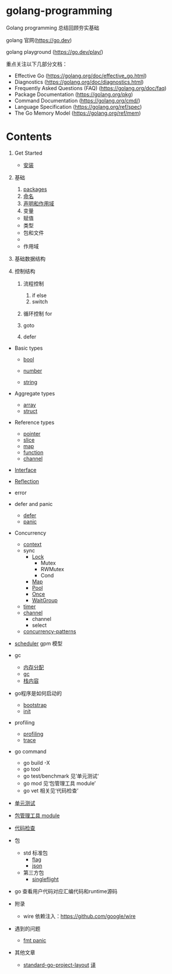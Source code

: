 # golang-programming

Golang programming 总结回顾夯实基础

golang 官网(https://go.dev)

golang playground (https://go.dev/play/)

重点关注以下几部分文档：
- Effective Go (https://golang.org/doc/effective_go.html)
- Diagnostics (https://golang.org/doc/diagnostics.html)
- Frequently Asked Questions (FAQ) (https://golang.org/doc/faq)
- Package Documentation (https://golang.org/pkg)
- Command Documentation (https://golang.org/cmd/)
- Language Specification (https://golang.org/ref/spec)
- The Go Memory Model (https://golang.org/ref/mem)

# Contents

1. Get Started 

    - [安装](install.md)

2. 基础

    1. [packages](basics/basic/packages.md)
    2. [命名](basics/basic/names.md)
    3. [声明和作用域](basics/basic/declarations-and-scope.md)
    4. 变量

    - 赋值
    - 类型
    - 包和文件
    - 
    - 作用域

3. 基础数据结构

4. 控制结构

    1. 流程控制
        1. if else
        2. switch

    2. 循环控制 for
    3. goto
    4. defer



- Basic types

    - [bool](basic-types/bool.md)

    - [number](basic-types/number.md)

    - [string](basic-types/string.md)


- Aggregate types
    - [array](aggregate-types/array.md)
    - [struct](aggregate-types/struct.md)
- Reference types
    - [pointer](reference-types/pointer.md)
    - [slice](reference-types/slice.md)
    - [map](reference-types/map.md)
    - [function](reference-types/function.md)
    - [channel](reference-types/channel.md)
- [Interface](interface/interface.md)
- [Reflection](reflect/reflect.md)
- error
- defer and panic
    - [defer](errors/defer.md)
    - [panic](errors/panic.md)
- Concurrency
    - [context](concurrency/context.md)
    - sync
        - [Lock](sync/lock.md)
            - Mutex
            - RWMutex
            - Cond
        - [Map](sync/map.md)
        - [Pool](sync/pool.md)
        - [Once](sync/once.md)
        - [WaitGroup](sync/waitgroup.md)
    - [timer](time/timer.md)
    - [channel](channle/channel.md)
        - channel
        - select
    - [concurrency-patterns](concurrency/patterns.md)
- [scheduler](scheduler/scheduler.md)
    gpm 模型
- gc
    - [内存分配](memery-and-gc/memery-allocator.md)
    - [gc](memery-and-gc/memery-allocator.md)
    - [栈内容](memery-and-gc/stack-allocator.md)
- go程序是如何启动的
    - [bootstrap](init/bootstrap.md)
    - [init](init/init.md)
- profiling
    - [profiling](profiling/profiling.md)
    - [trace](profiling/trace.md)
- go command
    - go build -X
    - go tool
    - go test/benchmark 见’单元测试‘
    - go mod 见‘包管理工具 module’
    - go vet 相关见‘代码检查’
- [单元测试](command/test.md)
- [包管理工具 module](command/module.md)
- [代码检查](command/lint.md)
- 包
    - std 标准包
        - [flag](packages/std/flag.md)
        - [json](packages/std/json.md)
    - 第三方包
        - [singleflight](packages/singleflight/singleflight.md)
- go 查看用户代码对应汇编代码和runtime源码
- 附录
    - wire 依赖注入：https://github.com/google/wire


- 遇到的问题
    - [fmt panic](problem/race-fmt-panic.md)
- 其他文章
    - [standard-go-project-layout](https://github.com/golang-standards/project-layout) [译](posts/standard-go-project-layout.md)

